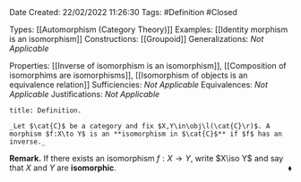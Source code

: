 <br />
<br />

Date Created: 22/02/2022 11:26:30
Tags: #Definition #Closed 

Types: [[Automorphism (Category Theory)]]
Examples: [[Identity morphism is an isomorphism]]
Constructions: [[Groupoid]]
Generalizations: _Not Applicable_

Properties: [[Inverse of isomorphism is an isomorphism]], [[Composition of isomorphims are isomorphisms]], [[Isomorphism of objects is an equivalence relation]]
Sufficiencies: _Not Applicable_
Equivalences: _Not Applicable_
Justifications: _Not Applicable_

``` ad-Definition
title: Definition.

_Let $\cat{C}$ be a category and fix $X,Y\in\obj\l(\cat{C}\r)$. A morphism $f:X\to Y$ is an **isomorphism in $\cat{C}$** if $f$ has an inverse._

```

**Remark.** If there exists an isomorphism $f:X\to Y$, write $X\iso Y$ and say that $X$ and $Y$ are **isomorphic**.<span style="float:right;">$\blacklozenge$</span>

